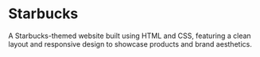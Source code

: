 # Starbucks
A Starbucks-themed website built using HTML and CSS, featuring a clean layout and responsive design to showcase products and brand aesthetics.

